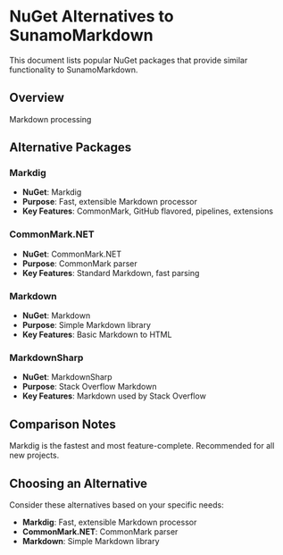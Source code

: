 # NuGet Alternatives to SunamoMarkdown

This document lists popular NuGet packages that provide similar functionality to SunamoMarkdown.

## Overview

Markdown processing

## Alternative Packages

### Markdig
- **NuGet**: Markdig
- **Purpose**: Fast, extensible Markdown processor
- **Key Features**: CommonMark, GitHub flavored, pipelines, extensions

### CommonMark.NET
- **NuGet**: CommonMark.NET
- **Purpose**: CommonMark parser
- **Key Features**: Standard Markdown, fast parsing

### Markdown
- **NuGet**: Markdown
- **Purpose**: Simple Markdown library
- **Key Features**: Basic Markdown to HTML

### MarkdownSharp
- **NuGet**: MarkdownSharp
- **Purpose**: Stack Overflow Markdown
- **Key Features**: Markdown used by Stack Overflow

## Comparison Notes

Markdig is the fastest and most feature-complete. Recommended for all new projects.

## Choosing an Alternative

Consider these alternatives based on your specific needs:
- **Markdig**: Fast, extensible Markdown processor
- **CommonMark.NET**: CommonMark parser
- **Markdown**: Simple Markdown library
